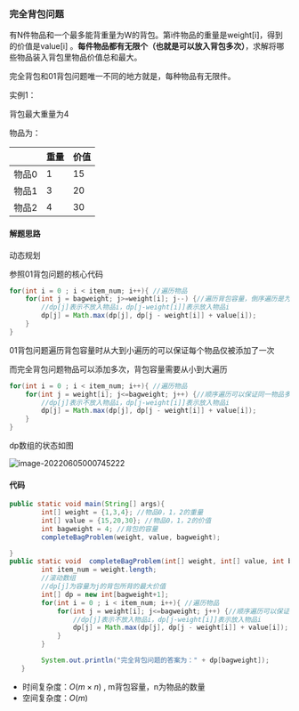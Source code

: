 ### 完全背包问题

有N件物品和一个最多能背重量为W的背包。第i件物品的重量是weight[i]，得到的价值是value[i] 。**每件物品都有无限个（也就是可以放入背包多次）**，求解将哪些物品装入背包里物品价值总和最大。

完全背包和01背包问题唯一不同的地方就是，每种物品有无限件。

实例1：

背包最大重量为4

物品为：

|       | 重量 | 价值 |
| ----- | ---- | ---- |
| 物品0 | 1    | 15   |
| 物品1 | 3    | 20   |
| 物品2 | 4    | 30   |

#### 解题思路

动态规划

参照01背包问题的核心代码

```java
for(int i = 0 ; i < item_num; i++){ //遍历物品
    for(int j = bagweight; j>=weight[i]; j--) {//遍历背包容量，倒序遍历是为了保证物品i只被放入一次
        //dp[j]表示不放入物品i，dp[j-weight[i]]表示放入物品i
        dp[j] = Math.max(dp[j], dp[j - weight[i]] + value[i]);
    }
}
```

01背包问题遍历背包容量时从大到小遍历的可以保证每个物品仅被添加了一次

而完全背包问题物品可以添加多次，背包容量需要从小到大遍历

```java
for(int i = 0 ; i < item_num; i++){ //遍历物品
    for(int j = weight[i]; j<=bagweight; j++) {//顺序遍历可以保证同一物品多次放入
        //dp[j]表示不放入物品i，dp[j-weight[i]]表示放入物品i
        dp[j] = Math.max(dp[j], dp[j - weight[i]] + value[i]);
    }
}
```

dp数组的状态如图

![image-20220605000745222](https://palepics.oss-cn-guangzhou.aliyuncs.com/img/202206050007267.png)



#### 代码

```java
public static void main(String[] args){
        int[] weight = {1,3,4}; //物品0，1，2的重量
        int[] value = {15,20,30}; //物品0，1，2的价值
        int bagweight = 4; //背包的容量
        completeBagProblem(weight, value, bagweight);

}
public static void  completeBagProblem(int[] weight, int[] value, int bagweight){
        int item_num = weight.length;
        //滚动数组
        //dp[j]为容量为j的背包所背的最大价值
        int[] dp = new int[bagweight+1];
        for(int i = 0 ; i < item_num; i++){ //遍历物品
            for(int j = weight[i]; j<=bagweight; j++) {//顺序遍历可以保证同一物品多次放入
                //dp[j]表示不放入物品i，dp[j-weight[i]]表示放入物品i
                dp[j] = Math.max(dp[j], dp[j - weight[i]] + value[i]);
            }
        }

        System.out.println("完全背包问题的答案为：" + dp[bagweight]);
   }
```

- 时间复杂度：$O(m × n)$ , m背包容量，n为物品的数量
- 空间复杂度：$O(m)$